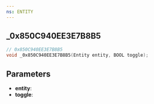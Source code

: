 ```yaml
---
ns: ENTITY
---
```

## _0x850C940EE3E7B8B5

```c
// 0x850C940EE3E7B8B5
void _0x850C940EE3E7B8B5(Entity entity, BOOL toggle);
```

## Parameters
* **entity**:
* **toggle**:
